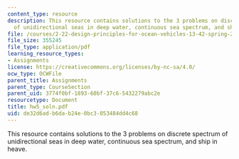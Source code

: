 ```yaml
---
content_type: resource
description: This resource contains solutions to the 3 problems on discrete spectrum
  of unidirectional seas in deep water, continuous sea spectrum, and ship in heave.
file: /courses/2-22-design-principles-for-ocean-vehicles-13-42-spring-2005/de32d6adb6dab24e0bc3053484dd4c68_hw5_soln.pdf
file_size: 355245
file_type: application/pdf
learning_resource_types:
- Assignments
license: https://creativecommons.org/licenses/by-nc-sa/4.0/
ocw_type: OCWFile
parent_title: Assignments
parent_type: CourseSection
parent_uid: 3774f0bf-1893-60bf-37c6-5432279abc2e
resourcetype: Document
title: hw5_soln.pdf
uid: de32d6ad-b6da-b24e-0bc3-053484dd4c68
---
```

This resource contains solutions to the 3 problems on discrete spectrum of unidirectional seas in deep water, continuous sea spectrum, and ship in heave.